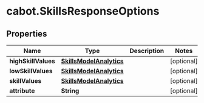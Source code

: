 # cabot.SkillsResponseOptions

## Properties

Name | Type | Description | Notes
------------ | ------------- | ------------- | -------------
**highSkillValues** | [**SkillsModelAnalytics**](SkillsModelAnalytics.md) |  | [optional] 
**lowSkillValues** | [**SkillsModelAnalytics**](SkillsModelAnalytics.md) |  | [optional] 
**skillValues** | [**SkillsModelAnalytics**](SkillsModelAnalytics.md) |  | [optional] 
**attribute** | **String** |  | [optional] 


